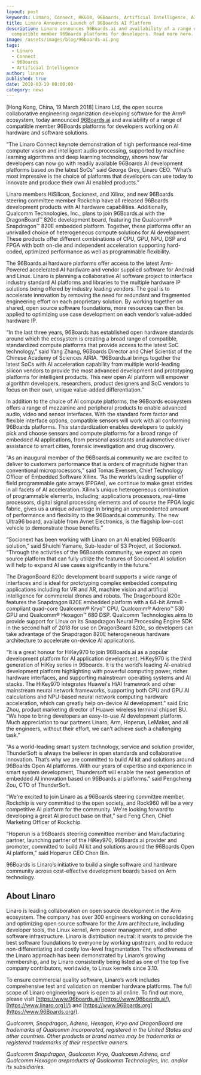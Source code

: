```yaml
---
layout: post
keywords: Linaro, Connect, HKG18, 96Boards, Artificial Intelligence, AI, Platforms
title: Linaro Announces Launch of 96Boards AI Platform
description: Linaro announces 96Boards.ai and availability of a range of
  compatible member 96Boards platforms for developers. Read more here.
image: /assets/images/blog/96boards-ai.png
tags:
  - Linaro
  - Connect
  - 96Boards
  - Artificial Intelligence
author: linaro
published: true
date: 2018-03-19 00:00:00
category: news
---
```


[Hong Kong, China, 19 March 2018] Linaro Ltd, the open source collaborative engineering organization developing software for the Arm® ecosystem, today announced [96Boards.ai](https://www.96boards.ai) and availability of a range of compatible member 96Boards platforms for developers working on AI hardware and software solutions.

“The Linaro Connect keynote demonstration of high performance real-time computer vision and intelligent audio processing, supported by machine learning algorithms and deep learning technology, shows how far developers can now go with readily available 96Boards AI development platforms based on the latest SoCs” said George Grey, Linaro CEO. “What’s most impressive is the choice of platforms that developers can use today to innovate and produce their own AI enabled products.”

Linaro members HiSilicon, Socionext, and Xilinx, and new 96Boards steering committee member Rockchip have all released 96Boards development products with AI hardware capabilities. Additionally, Qualcomm Technologies, Inc., plans to join 96Boards.ai with the DragonBoard™ 820c development board, featuring the Qualcomm® Snapdragon™ 820E embedded platform. Together, these platforms offer an unrivalled choice of heterogeneous compute solutions for AI development. These products offer different combinations of CPU, GPU, NPU, DSP and FPGA with both on-die and independent acceleration supporting hard-coded, optimized performance as well as programmable flexibility.

The 96Boards.ai hardware platforms offer access to the latest Arm-Powered accelerated AI hardware and vendor supplied software for Android and Linux. Linaro is planning a collaborative AI software project to interface industry standard AI platforms and libraries to the multiple hardware IP solutions being offered by industry leading vendors. The goal is to accelerate innovation by removing the need for redundant and fragmented engineering effort on each proprietary solution. By working together on shared, open source software foundations, more resources can then be applied to optimizing use case development on each vendor’s value-added hardware IP.

“In the last three years, 96Boards has established open hardware standards around which the ecosystem is creating a broad range of compatible, standardized compute platforms that provide access to the latest SoC technology,” said Yang Zhang, 96Boards Director and Chief Scientist of the Chinese Academy of Sciences AIRIA. “96Boards.ai brings together the latest SoCs with AI acceleration capability from multiple world-leading silicon vendors to provide the most advanced development and prototyping platforms for intelligent products. This new open AI platform will empower algorithm developers, researchers, product designers and SoC vendors to focus on their own, unique value-added differentiation.”

In addition to the choice of AI compute platforms, the 96Boards ecosystem offers a range of mezzanine and peripheral products to enable advanced audio, video and sensor interfaces. With the standard form factor and flexible interface options, compatible sensors will work with all conforming 96Boards platforms. This standardization enables developers to quickly pick and choose sensors and compute platforms for a broad range of embedded AI applications, from personal assistants and automotive driver assistance to smart cities, forensic investigation and drug discovery.

“As an inaugural member of the 96Boards.ai community we are excited to deliver to customers performance that is orders of magnitude higher than conventional microprocessors,” said Tomas Evensen, Chief Technology Officer of Embedded Software Xilinx. “As the world’s leading supplier of field programmable gate arrays (FPGAs), we continue to make great strides in all facets of AI acceleration. Xilinx’s unique heterogeneous combination of programmable elements, including; applications processors, real-time processors, digital signal processing elements and of course the FPGA logic fabric, gives us a unique advantage in bringing an unprecedented amount of performance and flexibility to the 96Boards.ai community. The new Ultra96 board, available from Avnet Electronics, is the flagship low-cost vehicle to demonstrate those benefits.”

“Socionext has been working with Linaro on an AI enabled 96Boards solution,” said Shuichi Yamane, Sub-leader of S3 Project, at Socionext. “Through the activities of the 96Boards community, we expect an open source platform that can fully utilize the features of Socionext AI solution will help to expand AI use cases significantly in the future.”

The DragonBoard 820c development board supports a wide range of interfaces and is ideal for prototyping complex embedded computing applications including for VR and AR, machine vision and artificial intelligence for commercial drones and robots. The Dragonboard 820c features the Snapdragon 820E embedded platform with a 64-bit Armv8 -compliant quad-core Qualcomm® Kryo™ CPU, Qualcomm® Adreno™ 530 GPU and Qualcomm® Hexagon™ 680 DSP. Qualcomm Technologies aims to provide support for Linux on its Snapdragon Neural Processing Engine SDK in the second half of 2018 for use on DragonBoard 820c, so developers can take advantage of the Snapdragon 820E heterogeneous hardware architecture to accelerate on-device AI applications.

“It is a great honour for HiKey970 to join 96Boards.ai as a popular development platform for AI application development. HiKey970 is the third generation of HiKey series in 96boards. It is the world’s leading AI-enabled development platform highlighting with powerful computing power, richer hardware interfaces, and supporting mainstream operating systems and AI stacks. The HiKey970 integrates Huawei's HiAI framework and other mainstream neural network frameworks, supporting both CPU and GPU AI calculations and NPU-based neural network computing hardware acceleration, which can greatly help on-device AI development.” said Eric Zhou, product marketing director of Huawei wireless terminal chipset BU. “We hope to bring developers an easy-to-use AI development platform. Much appreciation to our partners Linaro, Arm, Hoperun, LeMaker, and all the engineers, without their effort, we can’t achieve such a challenging task.”

“As a world-leading smart system technology, service and solution provider, ThunderSoft is always the believer in open standards and collaborative innovation. That’s why we are committed to build AI kit and solutions around 96Boards Open AI platforms. With our years of expertise and experience in smart system development, Thundersoft will enable the next generation of embedded AI innovation based on 96Boards.ai platforms.” said Pengcheng Zou, CTO of ThunderSoft.

“We're excited to join Linaro as a 96Boards steering committee member, Rockchip is very committed to the open society, and Rock960 will be a very competitive AI platform for the community. We're looking forward to developing a great AI product base on that,” said Feng Chen, Chief Marketing Officer of Rockchip.

“Hoperun is a 96Boards steering committee member and Manufacturing partner, launching partner of the HiKey970, 96Boards.ai provider and promoter, committed to build AI kit and solutions around the 96Boards Open AI platform,” said Hoperun CEO Chen Bin.

96Boards is Linaro’s initiative to build a single software and hardware community across cost-effective development boards based on Arm technology.

## About Linaro

Linaro is leading collaboration on open source development in the Arm ecosystem. The company has over 300 engineers working on consolidating and optimizing open source software for the Arm architecture, including developer tools, the Linux kernel, Arm power management, and other software infrastructure. Linaro is distribution neutral: it wants to provide the best software foundations to everyone by working upstream, and to reduce non-differentiating and costly low-level fragmentation. The effectiveness of the Linaro approach has been demonstrated by Linaro’s growing membership, and by Linaro consistently being listed as one of the top five company contributors, worldwide, to Linux kernels since 3.10.

To ensure commercial quality software, Linaro’s work includes comprehensive test and validation on member hardware platforms. The full scope of Linaro engineering work is open to all online. To find out more, please visit [https://www.96boards.ai/](https://www.96boards.ai/), [https://www.linaro.org](/) and [https://www.96Boards.org](https://www.96Boards.org/).

_Qualcomm, Snapdragon, Adreno, Hexagon, Kryo and DragonBoard are trademarks of Qualcomm Incorporated, registered in the United States and other countries. Other products or brand names may be trademarks or registered trademarks of their respective owners._

_Qualcomm Snapdragon, Qualcomm Kryo, Qualcomm Adreno, and Qualcomm Hexagon areproducts of Qualcomm Technologies, Inc. and/or its subsidiaries._
